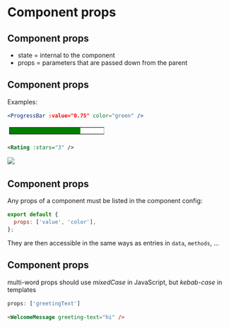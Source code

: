 # Component props

## Component props

- state = internal to the component
- props = parameters that are passed down from the parent

## Component props

Examples:

```jsx
<ProgressBar :value="0.75" color="green" />
```

<img src="assets/progress-bar.png" style="width:16em" />

```xml
<Rating :stars="3" />
```

<img src="assets/rating.png" style="width: 16em">

## Component props

Any props of a component must be listed in the component config:

```js
export default {
  props: ['value', 'color'],
};
```

They are then accessible in the same ways as entries in `data`, `methods`, ...

## Component props

multi-word props should use _mixedCase_ in JavaScript, but _kebab-case_ in templates

<!-- prettier-ignore -->
```js
props: ['greetingText']
```

```html
<WelcomeMessage greeting-text="hi" />
```
